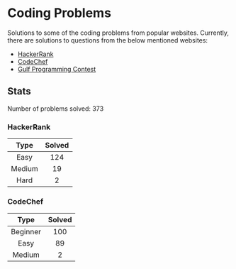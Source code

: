 # Coding Problems

Solutions to some of the coding problems from popular websites. Currently, there are solutions to questions from the below mentioned websites:
* [HackerRank](HackerRank "HackerRank")
* [CodeChef](CodeChef "CodeChef")
* [Gulf Programming Contest](Gulf%20Programming%20Contest "GPC")

## Stats

Number of problems solved: 373

### HackerRank

|Type|Solved|
|:---:|:---:|
|Easy|124|
|Medium|19|
|Hard|2|

### CodeChef

|Type|Solved|
|:---:|:---:|
|Beginner|100|
|Easy|89|
|Medium|2|